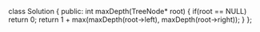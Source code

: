 class Solution {
public:
    int maxDepth(TreeNode* root) {
        if(root == NULL) return 0;
        return 1 + max(maxDepth(root->left), maxDepth(root->right));
    }
};
